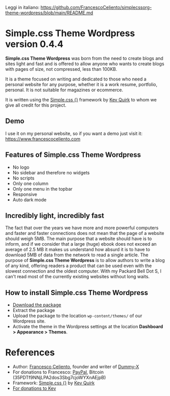 Leggi in italiano: https://github.com/FrancescoCeliento/simplecssorg-theme-wordpress/blob/main/README.md

# Simple.css Theme Wordpress version 0.4.4
**Simple.css Theme Wordpress** was born from the need to create blogs and sites light and fast and is offered to allow anyone who wants to create blogs with pages of size, not compressed, less than 100KB.

It is a theme focused on writing and dedicated to those who need a personal website for any purpose, whether it is a work resume, portfolio, personal. It is not suitable for magazines or ecommerce.

It is written using the [Simple.css {}](https://simplecss.org) framework by [Kev Quirk](https://kevq.uk) to whom we give all credit for this project.

## Demo
I use it on my personal website, so if you want a demo just visit it: https://www.francescoceliento.com

## Features of Simple.css Theme Wordpress
* No logo
* No sidebar and therefore no widgets
* No scripts
* Only one column
* Only one menu in the topbar
* Responsive
* Auto dark mode

## Incredibly light, incredibly fast
The fact that over the years we have more and more powerful computers and faster and faster connections does not mean that the page of a website should weigh 5MB. The main purpose that a website should have is to inform, and if we consider that a large (huge) ebook does not exceed an average of 2.5 MB it makes us understand how absurd it is to have to download 5MB of data from the network to read a single article.
The purpose of **Simple.css Theme Wordpress** is to allow authors to write a blog of any kind, offering readers a product that can be used even with the slowest connection and the oldest computer. With my Packard Bell Dot S, I can't read most of the currently existing websites without long waits.

## How to install Simple.css Theme Wordpress
* [Download the package](https://github.com/FrancescoCeliento/simplecssorg-theme-wordpress/archive/main.zip)
* Extract the package
* Upload the package to the location ``wp-content/themes/`` of our Wordpress site.
* Activate the theme in the Wordpress settings at the location **Dashboard > Appearance > Themes**.

# References
* Author: [Francesco Celiento](https://www.francescoceliento.com), founder and writer of [Dummy-X](https://www.selectallfromdual)
* For donations to Francesco: [PayPal](https://paypal.me/francescoceliento), Bitcoin (35PDTf9NNjLPA2dos3Sbg7cjoWYXnAEjpB)
* Framework: [Simple.css {}](https://simplecss.org) by [Kev Quirk](https://kevq.uk)
* [For donations to Kev](https://kevq.uk/buy-me-a-coffee)
